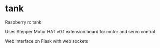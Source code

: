 # tank
Raspberry rc tank

Uses Stepper Motor HAT v0.1 extension board for motor and servo control

Web interface on Flask with web sockets
